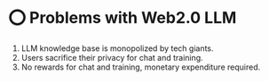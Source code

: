 # ⭕ Problems with Web2.0 LLM

1. LLM knowledge base is monopolized by tech giants.
2. Users sacrifice their privacy for chat and training.
3. No rewards for chat and training, monetary expenditure required.
